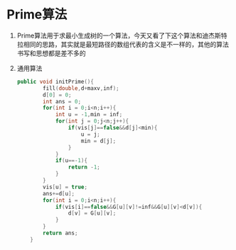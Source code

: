 # Prime算法

1. Prime算法用于求最小生成树的一个算法，今天又看了下这个算法和迪杰斯特拉相同的思路，其实就是最短路径的数组代表的含义是不一样的，其他的算法书写和思想都是差不多的

2. 通用算法

   ```c++
   public void initPrime(){
           fill(double,d+maxv,inf);
           d[0] = 0;
           int ans = 0;
           for(int i = 0;i<n;i++){
               int u = -1,min = inf;
               for(int j = 0;j<n;j++){
                   if(vis[j]==false&&d[j]<min){
                       u = j;
                       min = d[j];
                   }
               }
               if(u==-1){
                   return -1;
               }
           }
           vis[u] = true;
           ans+=d[u];
           for(int i = 0;i<n;i++){
               if(vis[i]==false&&G[u][v]!=inf&&G[u][v]<d[v]){
                   d[v] = G[u][v];
               }
           }
           return ans;
       }
   ```

   

